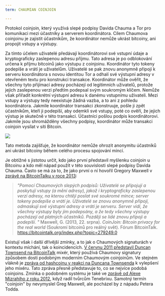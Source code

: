 ```yaml
---
term: CHAUMIAN COINJOIN

---
```

Protokol coinjoin, který využívá slepé podpisy Davida Chauma a Tor pro komunikaci mezi účastníky a serverem koordinátora. Cílem Chaumova coinjoinu je zajistit účastníkům, že koordinátor nemůže ukrást bitcoiny, ani propojit vstupy a výstupy.

Za tímto účelem uživatelé předávají koordinátorovi své vstupní údaje a kryptograficky zaslepenou adresu příjmu. Tato adresa je po odblokování určena k příjmu bitcoinů jako výstupu z coinjoinu. Koordinátor tyto tokeny podepíše a vrátí je uživatelům. Uživatelé se pak znovu anonymně připojí k serveru koordinátora s novou identitou Tor a odhalí své výstupní adresy v otevřeném textu pro konstrukci transakce. Koordinátor může ověřit, že všechny tyto přijímací adresy pocházejí od legitimních uživatelů, protože jejich zaslepenou verzi předtím podepsal svým soukromým klíčem. Nemůže však přiřadit konkrétní výstupní adresu k danému vstupnímu uživateli. Mezi vstupy a výstupy tedy neexistuje žádná vazba, a to ani z pohledu koordinátora. Jakmile koordinátor transakci zkonstruuje, pošle ji zpět účastníkům, kteří ji podepíší, aby odemkli své vstupy, poté co ověří, že jejich výstup je skutečně v této transakci. Účastníci pošlou podpis koordinátorovi. Jakmile jsou shromážděny všechny podpisy, koordinátor může transakci coinjoin vysílat v síti Bitcoin.

![](../../dictionnaire/assets/38.webp)

Tato metoda zajišťuje, že koordinátor nemůže ohrozit anonymitu účastníků ani ukrást bitcoiny během celého procesu spojování mincí.

Je obtížné s jistotou určit, kdo jako první představil myšlenku coinjoin u Bitcoinu a kdo měl nápad použít v této souvislosti slepé podpisy Davida Chauma. Často se má za to, že jako první o ní hovořil Gregory Maxwell v [zprávě na BitcoinTalku v roce 2013](https://bitcointalk.org/index.php?topic=279249.0):

> *"Pomocí Chaumových slepých podpisů: Uživatelé se připojují a poskytují vstupy (a mění adresy), jakož i kryptograficky zaslepenou verzi adresy, na kterou chtějí poslat své soukromé mince; server tokeny podepíše a vrátí je. Uživatelé se znovu anonymně připojí, odmaskují své výstupní adresy a vrátí je serveru. Server vidí, že všechny výstupy byly jím podepsány, a že tedy všechny výstupy pocházejí od platných účastníků. Později se lidé znovu připojí a podepíší. "*
Maxwell, G. (2013, 22. srpna). *CoinJoin: Bitcoin privacy for the real world* (Soukromí bitcoinů pro reálný svět). Fórum BitcoinTalk. https://bitcointalk.org/index.php?topic=279249.0

Existují však i další dřívější zmínky, a to jak o Chaumových signaturách v kontextu míchání, tak o koincidencích. [V červnu 2011 představil Duncan Townsend na BitcoinTalk](https://bitcointalk.org/index.php?topic=12751.0) mixér, který používá Chaumovy signatury způsobem dosti podobným moderním Chaumovým coinjoinům. Ve stejném vlákně je [zpráva od hashcoinu v reakci na Duncana Townsenda](https://bitcointalk.org/index.php?topic=12751.msg315793#msg315793) k vylepšení jeho mixéru. Tato zpráva přesně představuje to, co se nejvíce podobá coinjoins. Zmínka o podobném systému je také ve [zprávě od Alexe Mizrahiho z roku 2012](https://gist.github.com/killerstorm/6f843e1d3ffc38191aebca67d483bd88#file-laundry), když radil tvůrcům Tenebrixu. Samotný termín "coinjoin" by nevymyslel Greg Maxwell, ale pocházel by z nápadu Petera Todda.